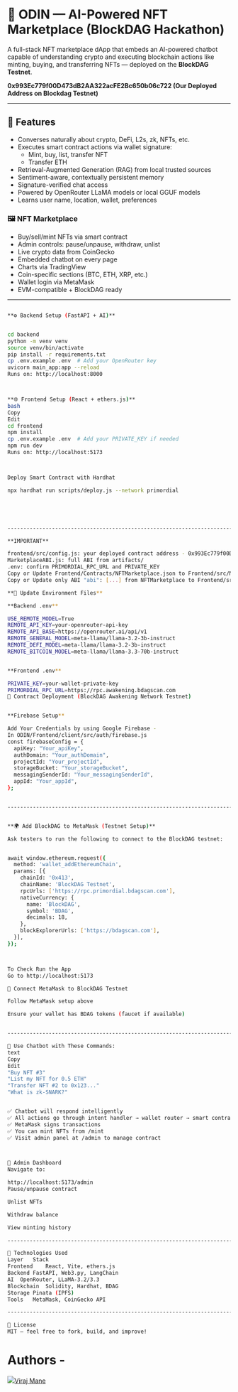# 🧠 ODIN — AI-Powered NFT Marketplace (BlockDAG Hackathon)

A full-stack NFT marketplace dApp that embeds an AI-powered chatbot capable of understanding crypto and executing blockchain actions like minting, buying, and transferring NFTs — deployed on the **BlockDAG Testnet**.

**0x993Ec779f00D473dB2AA322acFE2Bc650b06c722 (Our Deployed Address on Blockdag Testnet)**

---------------------------------------------------------------------------------------------------------------------------------------------------------------------------------------

## 🚀 Features

- Converses naturally about crypto, DeFi, L2s, zk, NFTs, etc.
- Executes smart contract actions via wallet signature:
  - Mint, buy, list, transfer NFT
  - Transfer ETH
- Retrieval-Augmented Generation (RAG) from local trusted sources
- Sentiment-aware, contextually persistent memory
- Signature-verified chat access
- Powered by OpenRouter LLaMA models or local GGUF models
- Learns user name, location, wallet, preferences


### 🖼️ NFT Marketplace
- Buy/sell/mint NFTs via smart contract
- Admin controls: pause/unpause, withdraw, unlist
- Live crypto data from CoinGecko
- Embedded chatbot on every page
- Charts via TradingView
- Coin-specific sections (BTC, ETH, XRP, etc.)
- Wallet login via MetaMask
- EVM-compatible + BlockDAG ready

---------------------------------------------------------------------------------------------------------------------------------------------------------------------------------------
```bash

**⚙ Backend Setup (FastAPI + AI)**


cd backend
python -m venv venv
source venv/bin/activate
pip install -r requirements.txt
cp .env.example .env  # Add your OpenRouter key
uvicorn main_app:app --reload
Runs on: http://localhost:8000



**🌐 Frontend Setup (React + ethers.js)**
bash
Copy
Edit
cd frontend
npm install
cp .env.example .env  # Add your PRIVATE_KEY if needed
npm run dev
Runs on: http://localhost:5173



Deploy Smart Contract with Hardhat

npx hardhat run scripts/deploy.js --network primordial





---------------------------------------------------------------------------------------------------------------------------------------------------------------------------------------

**IMPORTANT**

frontend/src/config.js: your deployed contract address - 0x993Ec779f00D473dB2AA322acFE2Bc650b06c722 (Our Deployed Address on Blockdag Testnet)
MarketplaceABI.js: full ABI from artifacts/
.env: confirm PRIMORDIAL_RPC_URL and PRIVATE_KEY
Copy or Update Frontend/Contracts/NFTMarketplace.json to Frontend/src/NFTMarket/contractABI/..
Copy or Update only ABI "abi": [...] from NFTMarketplace to Frontend/src/NFTMarket/MarketplaceABI.js

**📂 Update Environment Files**

**Backend .env**

USE_REMOTE_MODEL=True
REMOTE_API_KEY=your-openrouter-api-key
REMOTE_API_BASE=https://openrouter.ai/api/v1
REMOTE_GENERAL_MODEL=meta-llama/llama-3.2-3b-instruct
REMOTE_DEFI_MODEL=meta-llama/llama-3.2-3b-instruct
REMOTE_BITCOIN_MODEL=meta-llama/llama-3.3-70b-instruct


**Frontend .env**

PRIVATE_KEY=your-wallet-private-key  
PRIMORDIAL_RPC_URL=​https://rpc.awakening.bdagscan.com
📜 Contract Deployment (BlockDAG Awakening Network Testnet)


**Firebase Setup**

Add Your Credentials by using Google Firebase -
In ODIN/Frontend/client/src/auth/firebase.js
const firebaseConfig = {
  apiKey: "Your_apiKey",
  authDomain: "Your_authDomain",
  projectId: "Your_projectId",
  storageBucket: "Your_storageBucket",
  messagingSenderId: "Your_messagingSenderId",
  appId: "Your_appId",
};


---------------------------------------------------------------------------------------------------------------------------------------------------------------------------------------


**🌍 Add BlockDAG to MetaMask (Testnet Setup)**

Ask testers to run the following to connect to the BlockDAG testnet:


await window.ethereum.request({
  method: 'wallet_addEthereumChain',
  params: [{
    chainId: '0x413',
    chainName: 'BlockDAG Testnet',
    rpcUrls: ['https://rpc.primordial.bdagscan.com'],
    nativeCurrency: {
      name: 'BlockDAG',
      symbol: 'BDAG',
      decimals: 18,
    },
    blockExplorerUrls: ['https://bdagscan.com'],
  }],
});



To Check Run the App
Go to http://localhost:5173

🔌 Connect MetaMask to BlockDAG Testnet

Follow MetaMask setup above

Ensure your wallet has BDAG tokens (faucet if available)


---------------------------------------------------------------------------------------------------------------------------------------------------------------------------------------

💬 Use Chatbot with These Commands:
text
Copy
Edit
"Buy NFT #3"
"List my NFT for 0.5 ETH"
"Transfer NFT #2 to 0x123..."
"What is zk-SNARK?"


✅ Chatbot will respond intelligently
✅ All actions go through intent handler → wallet router → smart contract
✅ MetaMask signs transactions
✅ You can mint NFTs from /mint
✅ Visit admin panel at /admin to manage contract



🔐 Admin Dashboard
Navigate to:

http://localhost:5173/admin
Pause/unpause contract

Unlist NFTs

Withdraw balance

View minting history

---------------------------------------------------------------------------------------------------------------------------------------------------------------------------------------

🧠 Technologies Used
Layer	Stack
Frontend	React, Vite, ethers.js
Backend	FastAPI, Web3.py, LangChain
AI	OpenRouter, LLaMA-3.2/3.3
Blockchain	Solidity, Hardhat, BDAG
Storage	Pinata (IPFS)
Tools	MetaMask, CoinGecko API

---------------------------------------------------------------------------------------------------------------------------------------------------------------------------------------

📜 License
MIT — feel free to fork, build, and improve!

```


# Authors -

<a href="https://github.com/ItzVirAj">
  <img src="https://avatars.githubusercontent.com/u/127103914?s=50&v=4">Viraj Mane
</a>
